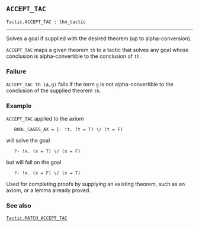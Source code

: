 ## `ACCEPT_TAC`

``` hol4
Tactic.ACCEPT_TAC : thm_tactic
```

------------------------------------------------------------------------

Solves a goal if supplied with the desired theorem (up to
alpha-conversion).

`ACCEPT_TAC` maps a given theorem `th` to a tactic that solves any goal
whose conclusion is alpha-convertible to the conclusion of `th`.

### Failure

`ACCEPT_TAC th (A,g)` fails if the term `g` is not alpha-convertible to
the conclusion of the supplied theorem `th`.

### Example

`ACCEPT_TAC` applied to the axiom

``` hol4
   BOOL_CASES_AX = |- !t. (t = T) \/ (t = F)
```

will solve the goal

``` hol4
   ?- !x. (x = T) \/ (x = F)
```

but will fail on the goal

``` hol4
   ?- !x. (x = F) \/ (x = T)
```

Used for completing proofs by supplying an existing theorem, such as an
axiom, or a lemma already proved.

### See also

[`Tactic.MATCH_ACCEPT_TAC`](#Tactic.MATCH_ACCEPT_TAC)

